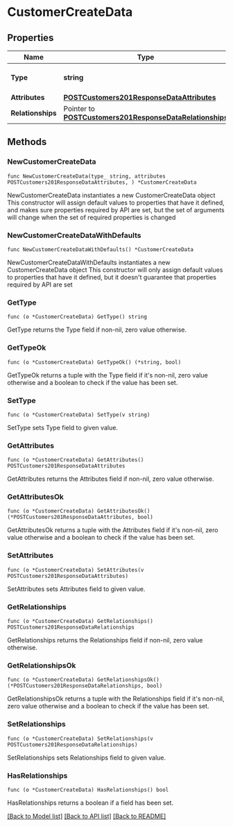 # CustomerCreateData

## Properties

Name | Type | Description | Notes
------------ | ------------- | ------------- | -------------
**Type** | **string** | The resource&#39;s type | [default to "customers"]
**Attributes** | [**POSTCustomers201ResponseDataAttributes**](POSTCustomers201ResponseDataAttributes.md) |  | 
**Relationships** | Pointer to [**POSTCustomers201ResponseDataRelationships**](POSTCustomers201ResponseDataRelationships.md) |  | [optional] 

## Methods

### NewCustomerCreateData

`func NewCustomerCreateData(type_ string, attributes POSTCustomers201ResponseDataAttributes, ) *CustomerCreateData`

NewCustomerCreateData instantiates a new CustomerCreateData object
This constructor will assign default values to properties that have it defined,
and makes sure properties required by API are set, but the set of arguments
will change when the set of required properties is changed

### NewCustomerCreateDataWithDefaults

`func NewCustomerCreateDataWithDefaults() *CustomerCreateData`

NewCustomerCreateDataWithDefaults instantiates a new CustomerCreateData object
This constructor will only assign default values to properties that have it defined,
but it doesn't guarantee that properties required by API are set

### GetType

`func (o *CustomerCreateData) GetType() string`

GetType returns the Type field if non-nil, zero value otherwise.

### GetTypeOk

`func (o *CustomerCreateData) GetTypeOk() (*string, bool)`

GetTypeOk returns a tuple with the Type field if it's non-nil, zero value otherwise
and a boolean to check if the value has been set.

### SetType

`func (o *CustomerCreateData) SetType(v string)`

SetType sets Type field to given value.


### GetAttributes

`func (o *CustomerCreateData) GetAttributes() POSTCustomers201ResponseDataAttributes`

GetAttributes returns the Attributes field if non-nil, zero value otherwise.

### GetAttributesOk

`func (o *CustomerCreateData) GetAttributesOk() (*POSTCustomers201ResponseDataAttributes, bool)`

GetAttributesOk returns a tuple with the Attributes field if it's non-nil, zero value otherwise
and a boolean to check if the value has been set.

### SetAttributes

`func (o *CustomerCreateData) SetAttributes(v POSTCustomers201ResponseDataAttributes)`

SetAttributes sets Attributes field to given value.


### GetRelationships

`func (o *CustomerCreateData) GetRelationships() POSTCustomers201ResponseDataRelationships`

GetRelationships returns the Relationships field if non-nil, zero value otherwise.

### GetRelationshipsOk

`func (o *CustomerCreateData) GetRelationshipsOk() (*POSTCustomers201ResponseDataRelationships, bool)`

GetRelationshipsOk returns a tuple with the Relationships field if it's non-nil, zero value otherwise
and a boolean to check if the value has been set.

### SetRelationships

`func (o *CustomerCreateData) SetRelationships(v POSTCustomers201ResponseDataRelationships)`

SetRelationships sets Relationships field to given value.

### HasRelationships

`func (o *CustomerCreateData) HasRelationships() bool`

HasRelationships returns a boolean if a field has been set.


[[Back to Model list]](../README.md#documentation-for-models) [[Back to API list]](../README.md#documentation-for-api-endpoints) [[Back to README]](../README.md)


